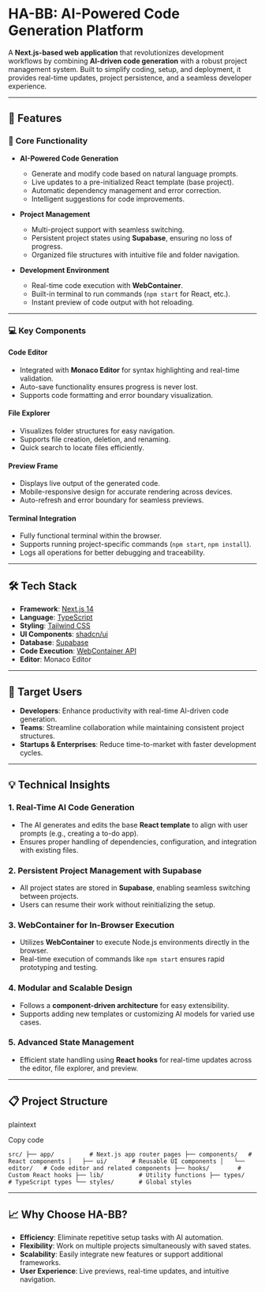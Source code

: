 **HA-BB: AI-Powered Code Generation Platform**
==============================================

A **Next.js-based web application** that revolutionizes development workflows by combining **AI-driven code generation** with a robust project management system. Built to simplify coding, setup, and deployment, it provides real-time updates, project persistence, and a seamless developer experience.

* * * * *

🌟 **Features**
---------------

### 🚀 **Core Functionality**

-   **AI-Powered Code Generation**

    -   Generate and modify code based on natural language prompts.
    -   Live updates to a pre-initialized React template (base project).
    -   Automatic dependency management and error correction.
    -   Intelligent suggestions for code improvements.
-   **Project Management**

    -   Multi-project support with seamless switching.
    -   Persistent project states using **Supabase**, ensuring no loss of progress.
    -   Organized file structures with intuitive file and folder navigation.
-   **Development Environment**

    -   Real-time code execution with **WebContainer**.
    -   Built-in terminal to run commands (`npm start` for React, etc.).
    -   Instant preview of code output with hot reloading.

* * * * *

### 💻 **Key Components**

#### **Code Editor**

-   Integrated with **Monaco Editor** for syntax highlighting and real-time validation.
-   Auto-save functionality ensures progress is never lost.
-   Supports code formatting and error boundary visualization.

#### **File Explorer**

-   Visualizes folder structures for easy navigation.
-   Supports file creation, deletion, and renaming.
-   Quick search to locate files efficiently.

#### **Preview Frame**

-   Displays live output of the generated code.
-   Mobile-responsive design for accurate rendering across devices.
-   Auto-refresh and error boundary for seamless previews.

#### **Terminal Integration**

-   Fully functional terminal within the browser.
-   Supports running project-specific commands (`npm start`, `npm install`).
-   Logs all operations for better debugging and traceability.

* * * * *

🛠️ **Tech Stack**
------------------

-   **Framework**: [Next.js 14](https://nextjs.org/)
-   **Language**: [TypeScript](https://www.typescriptlang.org/)
-   **Styling**: [Tailwind CSS](https://tailwindcss.com/)
-   **UI Components**: [shadcn/ui](https://shadcn.dev/)
-   **Database**: [Supabase](https://supabase.io/)
-   **Code Execution**: [WebContainer API](https://webcontainers.io/)
-   **Editor**: Monaco Editor

* * * * *

🎯 **Target Users**
-------------------

-   **Developers**: Enhance productivity with real-time AI-driven code generation.
-   **Teams**: Streamline collaboration while maintaining consistent project structures.
-   **Startups & Enterprises**: Reduce time-to-market with faster development cycles.

* * * * *

💡 **Technical Insights**
-------------------------

### **1\. Real-Time AI Code Generation**

-   The AI generates and edits the base **React template** to align with user prompts (e.g., creating a to-do app).
-   Ensures proper handling of dependencies, configuration, and integration with existing files.

### **2\. Persistent Project Management with Supabase**

-   All project states are stored in **Supabase**, enabling seamless switching between projects.
-   Users can resume their work without reinitializing the setup.

### **3\. WebContainer for In-Browser Execution**

-   Utilizes **WebContainer** to execute Node.js environments directly in the browser.
-   Real-time execution of commands like `npm start` ensures rapid prototyping and testing.

### **4\. Modular and Scalable Design**

-   Follows a **component-driven architecture** for easy extensibility.
-   Supports adding new templates or customizing AI models for varied use cases.

### **5\. Advanced State Management**

-   Efficient state handling using **React hooks** for real-time updates across the editor, file explorer, and preview.

* * * * *

📋 **Project Structure**
------------------------

plaintext

Copy code

`src/
├── app/          # Next.js app router pages
├── components/   # React components
│   ├── ui/       # Reusable UI components
│   └── editor/   # Code editor and related components
├── hooks/        # Custom React hooks
├── lib/          # Utility functions
├── types/        # TypeScript types
└── styles/       # Global styles`

* * * * *

📈 **Why Choose HA-BB?**
------------------------

-   **Efficiency**: Eliminate repetitive setup tasks with AI automation.
-   **Flexibility**: Work on multiple projects simultaneously with saved states.
-   **Scalability**: Easily integrate new features or support additional frameworks.
-   **User Experience**: Live previews, real-time updates, and intuitive navigation.